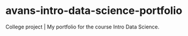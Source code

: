 # avans-intro-data-science-portfolio
College project | My portfolio for the course Intro Data Science.
